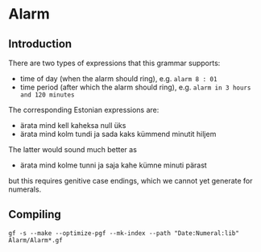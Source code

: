 Alarm
=====

Introduction
------------

There are two types of expressions that this grammar supports:

  - time of day (when the alarm should ring), e.g. `alarm 8 : 01`
  - time period (after which the alarm should ring), e.g. `alarm in 3 hours and 120 minutes`

The corresponding Estonian expressions are:

  - ärata mind kell kaheksa null üks
  - ärata mind kolm tundi ja sada kaks kümmend minutit hiljem

The latter would sound much better as

  - ärata mind kolme tunni ja saja kahe kümne minuti pärast

but this requires genitive case endings, which we cannot yet generate for
numerals.


Compiling
---------

    gf -s --make --optimize-pgf --mk-index --path "Date:Numeral:lib" Alarm/Alarm*.gf
